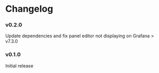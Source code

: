 # Changelog

### v0.2.0
Update dependencies and fix panel editor not displaying on Grafana > v7.3.0

### v0.1.0
Initial release
